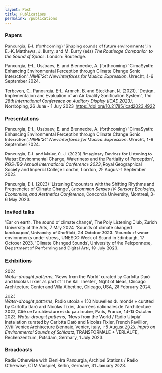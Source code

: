 ```yaml
---
layout: Post
title: Publications
permalink: /publications
---
```


### Papers
Panourgia, E-I. (forthcoming) 'Shaping sounds of future environments', in E.-K. Matthews, J. Burry, and M. Burry (eds) *The Routledge Companion to the Sound of Space*. London: Routledge.

Panourgia, E-I., Usabaev, B. and Brennecke, A. (forthcoming) 'ClimaSynth: Enhancing Environmental Perception through Climate Change Sonic Interaction', *NIME'24: New Interfaces for Musical Expression*. Utrecht, 4-6 September 2024.

Terboven, C., Panourgia, E-I., Arnrich, B. and Steckhan, N. (2023). 'Design, Implementation and	Evaluation of an Air Quality Sonification System', *The 28th International Conference on	Auditory Display (ICAD 2023)*. Norrköping, 26 June - 1 July 2023.	https://doi.org/10.21785/icad2023.4922 

### Presentations
Panourgia, E-I., Usabaev, B. and Brennecke, A. (forthcoming) 'ClimaSynth: Enhancing Environmental Perception through Climate Change Sonic Interaction', *NIME'24: New Interfaces for Musical Expression*. Utrecht, 4-6 September 2024.

Panourgia, E-I. and Maier, C. J. (2023) 'Imaginary Devices for Listening to Water: Environmental Change, Wateriness and the Partiality of Perception',
*RGS-IBG Annual International Conference 2023*, Royal Geographical Society and Imperial College London, London, 29 August-1 September 2023.

Panourgia, E-I. (2023) 'Listening Encounters with the Shifting Rhythms and Frequencies of Climate	Change', *Uncommon Senses IV: Sensory Ecologies, Economies,	and Aesthetics Conference*, Concordia University, Montreal, 3-6 May 2023.

### Invited talks
'Ear on earth. The sound of climate change', The Poly Listening Club, Zurich University of the Arts, 7 May 2024.
'Sounds of climate changed landscapes', University of Sheffield, 24 October 2023.
'Sounds of water environments under stress', UNESCO Week of Sound in Edinburgh, 17 October 2023.
'Climate Changed Sounds', University of the Peloponnese, Department of Performing and Digital Arts, 18 July 2023.

### Exhibitions
2024	
*Water-drought patterns*, 'News from the World' curated by Carlotta Darò and Nicolas Tixier as part of ‘The Bal Theater’, Night of Ideas, Chicago Architecture Center and Villa Albertine, Chicago, USA, 28 February 2024.

2023	
*Water-drought patterns*, Radio utopia « 150 Nouvelles du monde » curated by Carlotta Darò and Nicolas Tixier, Journées nationales de l'architecture 2023, Cité de l’architecture et du patrimoine, Paris, France, 14-15 October 2023.
*Water-drought patterns*, ‘News from the World / Radio Utopia’ installation curated by Carlotta Darò and Nicolas Tixier, French Pavillion, XVIII Venice Architecture Biennale, Venice, Italy, 1-5 August 2023.
*Impro on Environmental Sounds of Schlaatz*, TRANSFORMALE + VERLÄUFE, Rechenzentrum, Potsdam, Germany, 1 July 2023.

### Broadcasts
Radio Otherwise with Eleni-Ira Panourgia, Archipel Stations / Radio Otherwise, CTM	Vorspiel, Berlin, Germany, 31 January 2023. 
